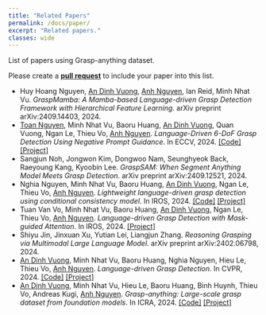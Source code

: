 ```yaml
---
title: "Related Papers"
permalink: /docs/paper/
excerpt: "Related papers."
classes: wide
---
```


List of papers using Grasp-anything dataset. 

Please create a [**pull request**](https://github.com/airvlab/grasp-anything) to include your paper into this list.


- Huy Hoang Nguyen, [An Dinh Vuong](https://andvg3.github.io/), [Anh Nguyen](https://www.csc.liv.ac.uk/~anguyen/), Ian Reid, Minh Nhat Vu. *GraspMamba: A Mamba-based Language-driven Grasp Detection Framework with Hierarchical Feature Learning*. arXiv preprint arXiv:2409.14403, 2024.
- [Toan Nguyen](https://scholar.google.com/citations?user=PhqGEY8AAAAJ&hl=en), Minh Nhat Vu, Baoru Huang, [An Dinh Vuong](https://andvg3.github.io/), Quan Vuong, Ngan Le, Thieu Vo, [Anh Nguyen](https://www.csc.liv.ac.uk/~anguyen/). *Language-Driven 6-DoF Grasp Detection Using Negative Prompt Guidance*. In ECCV, 2024. [[Code]](https://github.com/Fsoft-AIC/Language-Driven-6-DoF-Grasp-Detection-Using-Negative-Prompt-Guidance) [[Project]](https://airvlab.github.io/grasp-anything/)
- Sangjun Noh, Jongwon Kim, Dongwoo Nam, Seunghyeok Back, Raeyoung Kang, Kyoobin Lee. *GraspSAM: When Segment Anything Model Meets Grasp Detection*. arXiv preprint arXiv:2409.12521, 2024.
- Nghia Nguyen, Minh Nhat Vu, Baoru Huang, [An Dinh Vuong](https://andvg3.github.io/), Ngan Le, Thieu Vo, [Anh Nguyen](https://www.csc.liv.ac.uk/~anguyen/). *Lightweight language-driven grasp detection using conditional consistency model*. In IROS, 2024. [[Code]](https://github.com/Fsoft-AIC/Lightweight-Language-driven-Grasp-Detection) [[Project]](https://airvlab.github.io/grasp-anything/)
- Tuan Van Vo, Minh Nhat Vu, Baoru Huang, [An Dinh Vuong](https://andvg3.github.io/), Ngan Le, Thieu Vo, [Anh Nguyen](https://www.csc.liv.ac.uk/~anguyen/). *Language-driven Grasp Detection with Mask-guided Attention*. In IROS, 2024. [[Project]](https://airvlab.github.io/grasp-anything/)
- Shiyu Jin, Jinxuan Xu, Yutian Lei, Liangjun Zhang. *Reasoning Grasping via Multimodal Large Language Model*. arXiv preprint arXiv:2402.06798, 2024.
- [An Dinh Vuong](https://andvg3.github.io/), Minh Nhat Vu, Baoru Huang, Nghia Nguyen, Hieu Le, Thieu Vo, [Anh Nguyen](https://www.csc.liv.ac.uk/~anguyen/). *Language-driven Grasp Detection*. In CVPR, 2024. [[Code]](#) [[Project]](https://airvlab.github.io/grasp-anything/)
- [An Dinh Vuong](https://andvg3.github.io/), Minh Nhat Vu, Hieu Le, Baoru Huang, Binh Huynh, Thieu Vo, Andreas Kugi, [Anh Nguyen](https://www.csc.liv.ac.uk/~anguyen/). *Grasp-anything: Large-scale grasp dataset from foundation models*. In ICRA, 2024. [[Code]](https://github.com/andvg3/Grasp-Anything) [[Project]](https://airvlab.github.io/grasp-anything/)





<!-- ```bash
minimal-mistakes
├── _data                      # data files for customizing the theme
|  ├── navigation.yml          # main navigation links
|  └── ui-text.yml             # text used throughout the theme's UI
├── _includes
|  ├── analytics-providers     # snippets for analytics (Google and custom)
|  ├── comments-providers      # snippets for comments
|  ├── footer
|  |  └── custom.html          # custom snippets to add to site footer
|  ├── head
|  |  └── custom.html          # custom snippets to add to site head
|  ├── feature_row             # feature row helper
|  ├── gallery                 # image gallery helper
|  ├── group-by-array          # group by array helper for archives
|  ├── nav_list                # navigation list helper
|  ├── toc                     # table of contents helper
|  └── ...
├── _layouts
|  ├── archive-taxonomy.html   # tag/category archive for Jekyll Archives plugin
|  ├── archive.html            # archive base
|  ├── categories.html         # archive listing posts grouped by category
|  ├── category.html           # archive listing posts grouped by specific category
|  ├── collection.html         # archive listing documents in a specific collection
|  ├── compress.html           # compresses HTML in pure Liquid
|  ├── default.html            # base for all other layouts
|  ├── home.html               # home page
|  ├── posts.html              # archive listing posts grouped by year
|  ├── search.html             # search page
|  ├── single.html             # single document (post/page/etc)
|  ├── tag.html                # archive listing posts grouped by specific tag
|  ├── tags.html               # archive listing posts grouped by tags
|  └── splash.html             # splash page
├── _sass                      # SCSS partials
├── assets
|  ├── css
|  |  └── main.scss            # main stylesheet, loads SCSS partials from _sass
|  ├── images                  # image assets for posts/pages/collections/etc.
|  ├── js
|  |  ├── plugins              # jQuery plugins
|  |  ├── vendor               # vendor scripts
|  |  ├── _main.js             # plugin settings and other scripts to load after jQuery
|  |  └── main.min.js          # optimized and concatenated script file loaded before </body>
├── _config.yml                # site configuration
├── Gemfile                    # gem file dependencies
├── index.html                 # paginated home page showing recent posts
└── package.json               # NPM build scripts
``` -->
